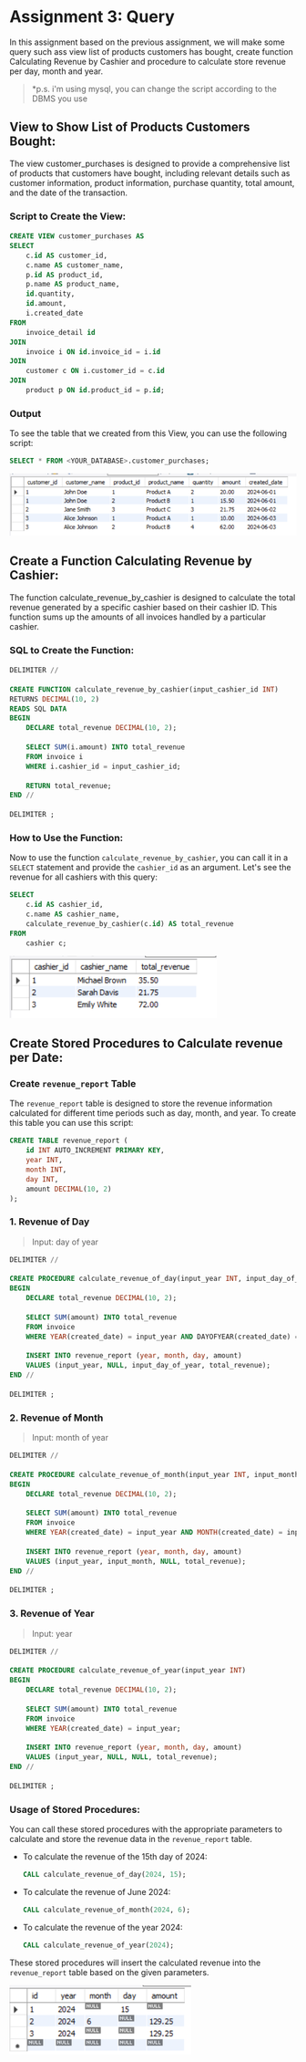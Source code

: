 
# Assignment 3: Query

In this assignment based on the previous assignment, we will make some query such ass view list of products customers has bought, create function Calculating Revenue by Cashier and procedure to calculate store revenue per day, month and year.

> *p.s. i'm using mysql, you can change the script according to the DBMS you use

## View to Show List of Products Customers Bought:

The view customer_purchases is designed to provide a comprehensive list of products that customers have bought, including relevant details such as customer information, product information, purchase quantity, total amount, and the date of the transaction.

### Script to Create the View:

```sql
CREATE VIEW customer_purchases AS
SELECT 
    c.id AS customer_id,
    c.name AS customer_name,
    p.id AS product_id,
    p.name AS product_name,
    id.quantity,
    id.amount,
    i.created_date
FROM 
    invoice_detail id
JOIN 
    invoice i ON id.invoice_id = i.id
JOIN 
    customer c ON i.customer_id = c.id
JOIN 
    product p ON id.product_id = p.id;
```

### Output

To see the table that we created from this View, you can use the following script:
```sql
SELECT * FROM <YOUR_DATABASE>.customer_purchases;
```
![alt text](image-1.png)

## Create a Function Calculating Revenue by Cashier:

The function calculate_revenue_by_cashier is designed to calculate the total revenue generated by a specific cashier based on their cashier ID. This function sums up the amounts of all invoices handled by a particular cashier.

### SQL to Create the Function:

```sql
DELIMITER //

CREATE FUNCTION calculate_revenue_by_cashier(input_cashier_id INT) 
RETURNS DECIMAL(10, 2)
READS SQL DATA
BEGIN
    DECLARE total_revenue DECIMAL(10, 2);
    
    SELECT SUM(i.amount) INTO total_revenue
    FROM invoice i
    WHERE i.cashier_id = input_cashier_id;
    
    RETURN total_revenue;
END //

DELIMITER ;
```

### How to Use the Function:

Now to use the function `calculate_revenue_by_cashier`, you can call it in a `SELECT` statement and provide the `cashier_id` as an argument. Let's see the revenue for all cashiers with this query:

```sql
SELECT 
    c.id AS cashier_id, 
    c.name AS cashier_name, 
    calculate_revenue_by_cashier(c.id) AS total_revenue
FROM 
    cashier c;
```
![alt text](image.png)

## Create Stored Procedures to Calculate revenue per Date:

### Create `revenue_report` Table

The `revenue_report` table is designed to store the revenue information calculated for different time periods such as day, month, and year. To create this table you can use this script:
```sql
CREATE TABLE revenue_report (
    id INT AUTO_INCREMENT PRIMARY KEY,
    year INT,
    month INT,
    day INT,
    amount DECIMAL(10, 2)
);
```

### 1. Revenue of Day

> Input: day of year

```sql
DELIMITER //

CREATE PROCEDURE calculate_revenue_of_day(input_year INT, input_day_of_year INT)
BEGIN
    DECLARE total_revenue DECIMAL(10, 2);
    
    SELECT SUM(amount) INTO total_revenue
    FROM invoice
    WHERE YEAR(created_date) = input_year AND DAYOFYEAR(created_date) = input_day_of_year;
    
    INSERT INTO revenue_report (year, month, day, amount)
    VALUES (input_year, NULL, input_day_of_year, total_revenue);
END //

DELIMITER ;
```

### 2. Revenue of Month

> Input: month of year

```sql
DELIMITER //

CREATE PROCEDURE calculate_revenue_of_month(input_year INT, input_month INT)
BEGIN
    DECLARE total_revenue DECIMAL(10, 2);
    
    SELECT SUM(amount) INTO total_revenue
    FROM invoice
    WHERE YEAR(created_date) = input_year AND MONTH(created_date) = input_month;
    
    INSERT INTO revenue_report (year, month, day, amount)
    VALUES (input_year, input_month, NULL, total_revenue);
END //

DELIMITER ;
```

### 3. Revenue of Year

> Input: year

```sql
DELIMITER //

CREATE PROCEDURE calculate_revenue_of_year(input_year INT)
BEGIN
    DECLARE total_revenue DECIMAL(10, 2);
    
    SELECT SUM(amount) INTO total_revenue
    FROM invoice
    WHERE YEAR(created_date) = input_year;
    
    INSERT INTO revenue_report (year, month, day, amount)
    VALUES (input_year, NULL, NULL, total_revenue);
END //

DELIMITER ;
```

### Usage of Stored Procedures:

You can call these stored procedures with the appropriate parameters to calculate and store the revenue data in the `revenue_report` table.

- To calculate the revenue of the 15th day of 2024:
    ```sql
    CALL calculate_revenue_of_day(2024, 15);
    ```

- To calculate the revenue of June 2024:
    ```sql
    CALL calculate_revenue_of_month(2024, 6);
    ```

- To calculate the revenue of the year 2024:
    ```sql
    CALL calculate_revenue_of_year(2024);
    ```

These stored procedures will insert the calculated revenue into the `revenue_report` table based on the given parameters.

![alt text](image-2.png)